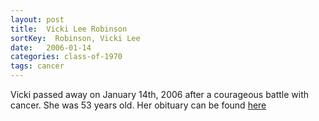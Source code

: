 ```yaml
---
layout: post
title:  Vicki Lee Robinson
sortKey:  Robinson, Vicki Lee
date:   2006-01-14
categories: class-of-1970
tags: cancer
---
```

Vicki passed away on January 14th, 2006 after a courageous battle with cancer. She was 53 years old. Her obituary can be found [here](http://tinyurl.com/kb79nu6)
